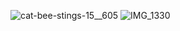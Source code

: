 ![cat-bee-stings-15__605](https://github.com/c3-abel-silva/c3-abel-silva/assets/129803782/b6333cdd-3191-4ee9-a08c-05393f7fe099)
![IMG_1330](https://github.com/c3-abel-silva/c3-abel-silva/assets/129803782/9c7c0ff8-ee2a-4f87-9761-dced298da5b5)
